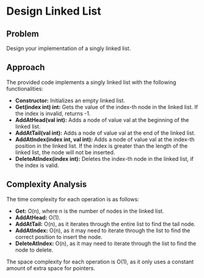 # Design Linked List

## Problem

Design your implementation of a singly linked list.

## Approach

The provided code implements a singly linked list with the following functionalities:

- **Constructor:** Initializes an empty linked list.
- **Get(index int) int:** Gets the value of the index-th node in the linked list. If the index is invalid, returns -1.
- **AddAtHead(val int):** Adds a node of value val at the beginning of the linked list.
- **AddAtTail(val int):** Adds a node of value val at the end of the linked list.
- **AddAtIndex(index int, val int):** Adds a node of value val at the index-th position in the linked list. If the index is greater than the length of the linked list, the node will not be inserted.
- **DeleteAtIndex(index int):** Deletes the index-th node in the linked list, if the index is valid.

## Complexity Analysis

The time complexity for each operation is as follows:

- **Get:** O(n), where n is the number of nodes in the linked list.
- **AddAtHead:** O(1).
- **AddAtTail:** O(n), as it iterates through the entire list to find the tail node.
- **AddAtIndex:** O(n), as it may need to iterate through the list to find the correct position to insert the node.
- **DeleteAtIndex:** O(n), as it may need to iterate through the list to find the node to delete.

The space complexity for each operation is O(1), as it only uses a constant amount of extra space for pointers.




